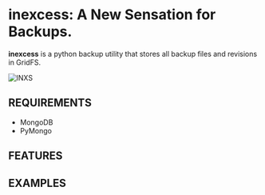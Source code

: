 inexcess: A New Sensation for Backups.
========

**inexcess** is a python backup utility that stores all backup files and revisions in GridFS.

![INXS](http://inxs.com/wp-content/uploads/2013/01/INXS-KICK2-300x280.jpg)

REQUIREMENTS
------------
* MongoDB
* PyMongo

FEATURES
----------


EXAMPLES
--------


